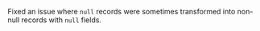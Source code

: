 Fixed an issue where `null` records were sometimes transformed into non-null
records with `null` fields.
